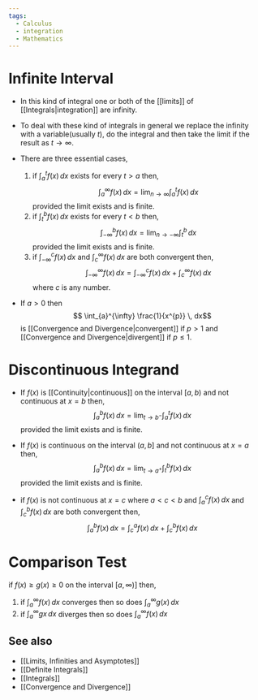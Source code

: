 ```yaml
---
tags:
  - Calculus
  - integration
  - Mathematics
---
```

# Infinite Interval
- In this kind of integral one or both of the [[limits]] of [[Integrals|integration]] are infinity.
- To deal with these kind of integrals in general we replace the infinity with a variable(usually $t$), do the integral and then take the limit if the result as $t\to \infty$.
- There are three essential cases,

	1. if $\displaystyle \int_{a}^{t} f(x) \, dx$ exists for every $t>a$ then,$$\int_{a}^{\infty} f(x) \, dx = \lim_{ n \to \infty } \int_{a}^{t} f(x) \, dx$$provided the limit exists and is finite.
	2. if $\displaystyle \int_{t}^{b} f(x) \, dx$ exists for every $t<b$ then,$$\int_{-\infty}^{b} f(x) \, dx = \lim_{ n \to -\infty }\int_{t}^{b}  \, dx$$provided the limit exists and is finite.
	3. if $\displaystyle \int_{-\infty}^{c} f(x) \, dx$ and $\displaystyle \int_{c}^{\infty} f(x) \, dx$ are both convergent then,$$\int_{-\infty}^{\infty} f(x) \, dx =\int_{-\infty}^{c} f(x) \, dx + \int_{c}^{\infty} f(x) \, dx $$where $c$ is any number. 
- If $a>0$ then $$
\int_{a}^{\infty} \frac{1}{x^{p}} \, dx$$is [[Convergence and Divergence|convergent]] if $p>1$ and [[Convergence and Divergence|divergent]] if $p\leq 1$.

# Discontinuous Integrand

- If $f(x)$ is [[Continuity|continuous]] on the interval $[a,b)$ and not continuous at $x=b$ then,$$\int_{a}^{b} f(x) \, dx =\lim_{ t \to b^- } \int_{a}^{t} f(x) \, dx $$provided the limit exists and is finite.

- If $f(x)$ is continuous on the interval $(a,b]$ and not continuous at $x=a$ then,$$\int_{a}^{b} f(x) \, dx =\lim_{ t \to a^+ } \int_{t}^{b} f(x) \, dx $$provided the limit exists and is finite.

- if $f(x)$ is not continuous at $x=c$ where $a<c<b$ and $\displaystyle \int_{a}^{c} f(x) \, dx$ and $\displaystyle \int_{c}^{b} f(x) \, dx$ are both convergent then,$$\int_{a}^{b} f(x) \, dx =\int_{c}^{a} f(x) \, dx +{ \int_{c}^{b} f(x) \, dx }$$

# Comparison Test
if $f(x) \geq g(x) \geq 0$ on the interval $[a,\infty)]$ then,
1. if $\displaystyle \int_{a}^{\infty} f(x) \, dx$ converges then so does $\displaystyle\int_{a}^{\infty} g(x) \, dx$
2. if $\displaystyle \int_{a}^{\infty} gx \, dx$ diverges then so does $\displaystyle \int_{a}^{\infty} f(x) \, dx$
## See also

- [[Limits, Infinities and Asymptotes]]
- [[Definite Integrals]]
- [[Integrals]]
- [[Convergence and Divergence]]